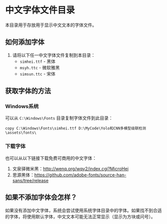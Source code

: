 # 中文字体文件目录

本目录用于存放用于显示中文文本的字体文件。

## 如何添加字体

1. 请将以下任一中文字体文件复制到本目录：
   - `simhei.ttf` - 黑体
   - `msyh.ttc` - 微软雅黑
   - `simsun.ttc` - 宋体

## 获取字体的方法

### Windows系统
可以从 `C:\Windows\Fonts` 目录复制字体文件到此目录：
```
copy C:\Windows\Fonts\simhei.ttf D:\MyCode\Yolo和CNN多模型级联检测\assets\fonts\
```

### 下载字体
也可以从以下链接下载免费可商用的中文字体：
1. 文泉驿微米黑：http://wenq.org/wqy2/index.cgi?MicroHei
2. 思源黑体：https://github.com/adobe-fonts/source-han-sans/tree/release

## 如果不添加字体会怎样？

如果没有添加中文字体，系统会尝试使用系统字体目录中的字体。如果找不到合适的字体，将使用默认字体，中文文本可能无法正常显示（显示为方块或问号）。 